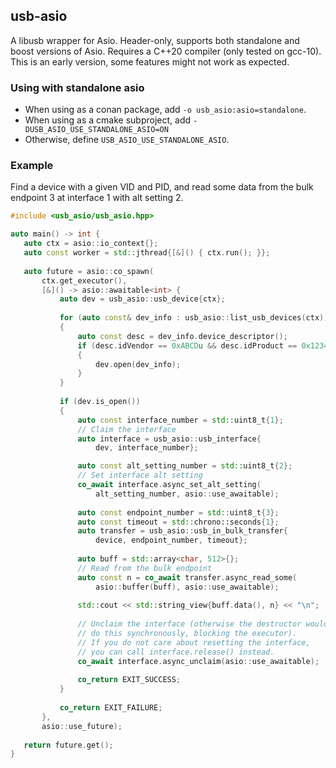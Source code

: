 ## usb-asio
A libusb wrapper for Asio. Header-only, supports both standalone and boost versions of Asio. Requires a C++20 compiler (only tested on gcc-10). This is an early version, some features might not work as expected.

 ### Using with standalone asio
 - When using as a conan package, add `-o usb_asio:asio=standalone`.
 - When using as a cmake subproject, add `-DUSB_ASIO_USE_STANDALONE_ASIO=ON`
 - Otherwise, define `USB_ASIO_USE_STANDALONE_ASIO`.
 
 ### Example
 Find a device with a given VID and PID, and read some data from the bulk endpoint 3 at interface 1 with alt setting 2.
 ```c++
#include <usb_asio/usb_asio.hpp>

auto main() -> int {
    auto ctx = asio::io_context{};
    auto const worker = std::jthread{[&]() { ctx.run(); }};
    
    auto future = asio::co_spawn(
        ctx.get_executor(),
        [&]() -> asio::awaitable<int> {
            auto dev = usb_asio::usb_device{ctx};
            
            for (auto const& dev_info : usb_asio::list_usb_devices(ctx))
            {
                auto const desc = dev_info.device_descriptor();
                if (desc.idVendor == 0xABCDu && desc.idProduct == 0x1234u)
                {
                    dev.open(dev_info);
                }
            }
            
            if (dev.is_open())
            {
                auto const interface_number = std::uint8_t{1};
                // Claim the interface
                auto interface = usb_asio::usb_interface{
                    dev, interface_number};

                auto const alt_setting_number = std::uint8_t{2};
                // Set interface alt setting
                co_await interface.async_set_alt_setting(
                    alt_setting_number, asio::use_awaitable);
    
                auto const endpoint_number = std::uint8_t{3};
                auto const timeout = std::chrono::seconds{1};
                auto transfer = usb_asio::usb_in_bulk_transfer{
                    device, endpoint_number, timeout};
            
                auto buff = std::array<char, 512>{};
                // Read from the bulk endpoint 
                auto const n = co_await transfer.async_read_some(
                    asio::buffer(buff), asio::use_awaitable);
            
                std::cout << std::string_view{buff.data(), n} << "\n";
        
                // Unclaim the interface (otherwise the destructor would
                // do this synchronously, blocking the executor).
                // If you do not care about resetting the interface,
                // you can call interface.release() instead.
                co_await interface.async_unclaim(asio::use_awaitable);
    
                co_return EXIT_SUCCESS;
            }
    
            co_return EXIT_FAILURE;
        },
        asio::use_future);
    
    return future.get();
}
```